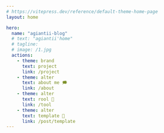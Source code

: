 ```yaml
---
# https://vitepress.dev/reference/default-theme-home-page
layout: home

hero:
  name: "agiantii-blog"
  # text: "agiantii'home"
  # tagline: 
  # image: /1.jpg
  actions:
    - theme: brand
      text: project
      link: /project
    - theme: alter
      text: about me 🗯️
      link: /about
    - theme: alter
      text: rool 🔧
      link: /tool
    - theme: alter
      text: template 🔧
      link: /post/template
---
```


<script setup>
import timeline from '../components/timeline.vue';
</script>

<timeline></timeline>

